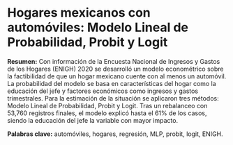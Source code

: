 # Hogares mexicanos con automóviles: Modelo Lineal de Probabilidad, Probit y Logit 

**Resumen:** Con información de la Encuesta Nacional de Ingresos y Gastos de los Hogares (ENIGH) 2020 se desarrolló un modelo econométrico sobre la factibilidad de que un hogar mexicano cuente con al menos un automóvil. La probabilidad del modelo se basa en características del hogar como la educación del jefe y factores económicos como ingresos y gastos trimestrales. Para la estimación de la situación se aplicaron tres métodos: Modelo Lineal de Probabilidad, Probit y Logit. Tras un rebalanceo con 53,760 registros finales, el modelo explicó hasta el 61% de los casos, siendo la educación del jefe la variable con mayor impacto. 

**Palabras clave:** automóviles, hogares, regresión, MLP, probit, logit, ENIGH.
